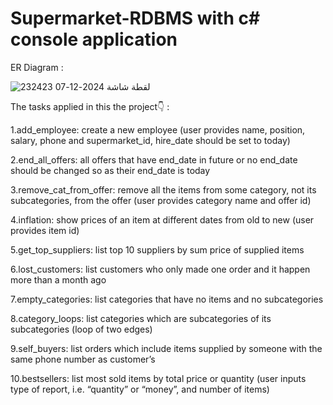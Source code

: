 # Supermarket-RDBMS with c# console application 
ER Diagram  : 


![لقطة شاشة 2024-12-07 232423](https://github.com/user-attachments/assets/7d826f98-f33c-4224-ae80-323d825f8538)

The tasks applied in this the project👇 :

1.add_employee: create a new employee (user provides name, position, salary, phone and supermarket_id, hire_date should be set to today)

2.end_all_offers: all offers that have end_date in future or no end_date should be changed so as their end_date is today

3.remove_cat_from_offer: remove all the items from some category, not its subcategories, from the offer (user provides category name and offer id)

4.inflation: show prices of an item at different dates from old to new (user provides item id)

5.get_top_suppliers: list top 10 suppliers by sum price of supplied items

6.lost_customers: list customers who only made one order and it happen more than a month ago

7.empty_categories: list categories that have no items and no subcategories

8.category_loops: list categories which are subcategories of its subcategories (loop of two edges)

9.self_buyers: list orders which include items supplied by someone with the same phone number as customer’s

10.bestsellers: list most sold items by total price or quantity (user inputs type of report, i.e. “quantity” or “money”, and number of items)

